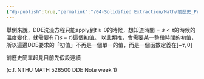 ```yaml
---
{"dg-publish":true,"permalink":"/04-Solidified Extraction/Math/前歷史_Prehistory/","title":"前歷史 Prehistory in DDE","tags":["DDE"],"noteIcon":"1","created":"2024-09-11T21:57:39.000+08:00","updated":"2024-09-21T02:42:16.906+08:00"}
---
```


舉例來說，DDE洗澡方程只能apply到$t\geq0$的時候，想知道時間$=s <\tau$的時候的溫度變化，就需要有$T(s-\tau)$這個初值。
以此類推，會需要某一整段時間的初值，
所以這邊DDE要求的「初值」不再是一個單一的值，而是一個函數定義在$[-\tau, 0]$

前歷史簡單起見目前先假設連續

(c.f. NTHU MATH 526500 DDE Note week 1)